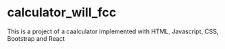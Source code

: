 # calculator_will_fcc
This is a project of a caalculator implemented with HTML, Javascript, CSS, Bootstrap and React 
